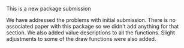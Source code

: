 This is a new package submission

We have addressed the problems with initial submission. There is no associated paper with this package so we didn't add anything for that section. We also added value descriptions to all the functions. Slight adjustments to some of the draw functions were also added.
